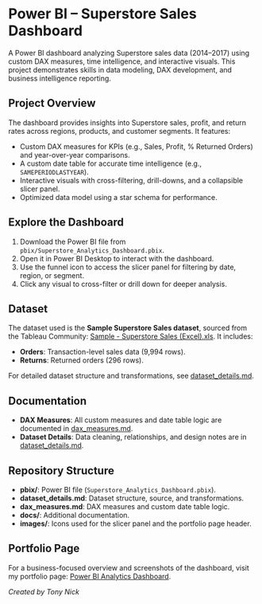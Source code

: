 # Power BI – Superstore Sales Dashboard

A Power BI dashboard analyzing Superstore sales data (2014–2017) using custom DAX measures, time intelligence, and interactive visuals. This project demonstrates skills in data modeling, DAX development, and business intelligence reporting.

## Project Overview
The dashboard provides insights into Superstore sales, profit, and return rates across regions, products, and customer segments. It features:
- Custom DAX measures for KPIs (e.g., Sales, Profit, % Returned Orders) and year-over-year comparisons.
- A custom date table for accurate time intelligence (e.g., `SAMEPERIODLASTYEAR`).
- Interactive visuals with cross-filtering, drill-downs, and a collapsible slicer panel.
- Optimized data model using a star schema for performance.

## Explore the Dashboard
1. Download the Power BI file from `pbix/Superstore_Analytics_Dashboard.pbix`.
2. Open it in Power BI Desktop to interact with the dashboard.
3. Use the funnel icon to access the slicer panel for filtering by date, region, or segment.
4. Click any visual to cross-filter or drill down for deeper analysis.

## Dataset
The dataset used is the **Sample Superstore Sales dataset**, sourced from the Tableau Community: [Sample - Superstore Sales (Excel).xls](https://community.tableau.com/s/question/0D54T00000CWeX8SAL/sample-superstore-sales-excelxls). It includes:
- **Orders**: Transaction-level sales data (9,994 rows).
- **Returns**: Returned orders (296 rows).

For detailed dataset structure and transformations, see [dataset_details.md](dataset_details.md).

## Documentation
- **DAX Measures**: All custom measures and date table logic are documented in [dax_measures.md](dax_measures.md).
- **Dataset Details**: Data cleaning, relationships, and design notes are in [dataset_details.md](dataset_details.md).

## Repository Structure
- **pbix/**: Power BI file (`Superstore_Analytics_Dashboard.pbix`).
- **dataset_details.md**: Dataset structure, source, and transformations.
- **dax_measures.md**: DAX measures and custom date table logic.
- **docs/**: Additional documentation.
- **images/**: Icons used for the slicer panel and the portfolio page header.

## Portfolio Page
For a business-focused overview and screenshots of the dashboard, visit my portfolio page: [Power BI Analytics Dashboard](https://tonynick.notion.site/Power-BI-Analytics-Dashboard-1c59c67da0d480cdaca4d8bc3d2db77b).

*Created by Tony Nick*
